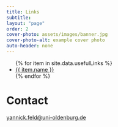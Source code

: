 ```yaml
---
title: Links
subtitle:
layout: "page"
order: 2
cover-photo: assets/images/banner.jpg
cover-photo-alt: example cover photo
auto-header: none
---
```


<div>
  <ul>
{% for item in site.data.usefulLinks %}
    <li style="float: none;"> <a class="blue" href="{{ item.link }}"> {{ item.name }} </a> </li>
{% endfor %}
  </ul>
</div>

# Contact

[yannick.feld@uni-oldenburg.de](mailto:yannick.feld@uni-oldenburg.de)
